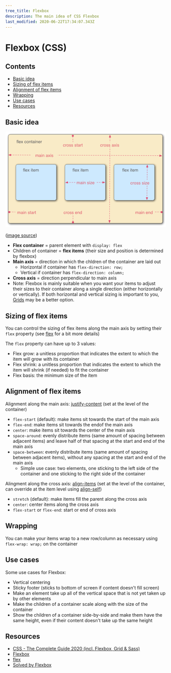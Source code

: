```yaml
---
tree_title: Flexbox
description: The main idea of CSS Flexbox
last_modified: 2020-06-22T17:34:07.343Z
---
```


# Flexbox (CSS)

## Contents

-   [Basic idea](#basic-idea)
-   [Sizing of flex items](#sizing-of-flex-items)
-   [Alignment of flex items](#alignment-of-flex-items)
-   [Wrapping](#wrapping)
-   [Use cases](#use-cases)
-   [Resources](#resources)

## Basic idea

![Flex model](./_img/Flexbox/flex-model.png)

([image source](https://developer.mozilla.org/en-US/docs/Learn/CSS/CSS_layout/Flexbox))

-   **Flex container** = parent element with `display: flex`
-   Children of container = **flex items** (their size and position is determined by flexbox)
-   **Main axis**  = direction in which the chldren of the container are laid out
    -   Horizontal if container has `flex-direction: row;`
    -   Vertical if container has `flex-direction: column;`
-   **Cross axis** = direction perpendicular to main axis
-   Note: Flexbox is mainly suitable when you want your items to adjust their sizes to their container along a single direction (either horizontally or vertically). If both horizontal and vertical sizing is important to you, [Grids](./Grids.md) may be a better option.

## Sizing of flex items

You can control the sizing of flex items along the main axis by setting their `flex` property (see [flex](https://developer.mozilla.org/en-US/docs/Web/CSS/flex) for a bit more details)

The  `flex` property can have up to 3 values:

-   Flex grow: a unitless proportion that indicates the extent to which the item will grow with its container
-   Flex shrink: a unitless proportion that indicates the extent to which the item will shrink (if needed) to fit the container
-   Flex basis: the minimum size of the item

## Alignment of flex items

Alignment along the main axis: [justify-content](https://developer.mozilla.org/en-US/docs/Web/CSS/justify-content) (set at the level of the container)

-   `flex-start` (default): make items sit towards the start of the main axis
-   `flex-end`: make items sit towards the endof the main axis
-   `center`: make items sit towards the center of the main axis
-   `space-around`: evenly distribute items (same amount of spacing between adjacent items) and leave half of that spacing at the start and end of the main axis
-   `space-between`: evenly distribute items (same amount of spacing between adjacent items), without any spacing at the start and end of the main axis
    -   Simple use case: two elements, one sticking to the left side of the container and one sticking to the right side of the container

Alingment along the cross axis: [align-items](https://developer.mozilla.org/en-US/docs/Web/CSS/align-items) (set at the level of the container, can override at the item level using [align-self](https://developer.mozilla.org/en-US/docs/Web/CSS/align-self))

-   `stretch` (default): make items fill the parent along the cross axis
-   `center`: center items along the cross axis
-   `flex-start` or `flex-end`: start or end of cross axis

## Wrapping

You can make your items wrap to a new row/column as necessary using `flex-wrap: wrap;` on the container

## Use cases

Some use cases for Flexbox:

-   Vertical centering
-   Sticky footer (sticks to bottom of screen if content doesn't fill screen)
-   Make an element take up all of the vertical space that is not yet taken up by other elements
-   Make the children of a container scale along with the size of the container
-   Show the children of a container side-by-side and make them have the same height, even if their content doesn't take up the same height

## Resources

-   [CSS - The Complete Guide 2020 (incl. Flexbox, Grid & Sass)](https://www.udemy.com/course/css-the-complete-guide-incl-flexbox-grid-sass/)
-   [Flexbox](https://developer.mozilla.org/en-US/docs/Learn/CSS/CSS_layout/Flexbox)
-   [flex](https://developer.mozilla.org/en-US/docs/Web/CSS/flex)
-   [Solved by Flexbox](https://philipwalton.github.io/solved-by-flexbox/)

